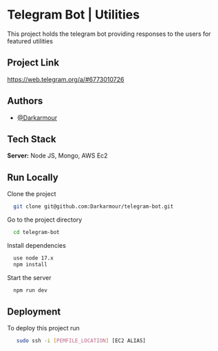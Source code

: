 
# Telegram Bot | Utilities

This project holds the telegram bot providing responses to the users for featured utilities


## Project Link

https://web.telegram.org/a/#6773010726


## Authors

- [@Darkarmour](https://github.com/Darkarmour)


## Tech Stack

**Server:** Node JS, Mongo, AWS Ec2



## Run Locally

Clone the project

```bash
  git clone git@github.com:Darkarmour/telegram-bot.git
```

Go to the project directory

```bash
  cd telegram-bot
```

Install dependencies

```bash
  use node 17.x
  npm install
```

Start the server

```bash
  npm run dev
```


## Deployment

To deploy this project run

```bash
   sudo ssh -i [PEMFILE_LOCATION] [EC2 ALIAS]

```

